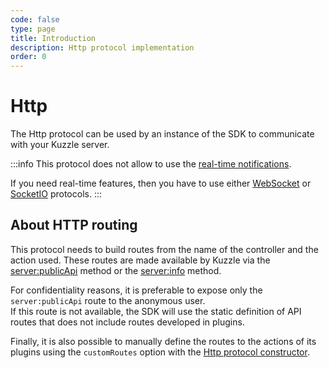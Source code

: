 ```yaml
---
code: false
type: page
title: Introduction
description: Http protocol implementation
order: 0
---
```


# Http

The Http protocol can be used by an instance of the SDK to communicate with your Kuzzle server.

:::info
This protocol does not allow to use the [real-time notifications](/sdk/js/6/essentials/realtime-notifications/).

If you need real-time features, then you have to use either [WebSocket](/sdk/js/6/protocols/websocket) or [SocketIO](/sdk/js/6/protocols/socketio) protocols.
:::

## About HTTP routing

<SinceBadge version="6.2.0">
<SinceBadge version="Kuzzle 1.9.0">

This protocol needs to build routes from the name of the controller and the action used. These routes are made available by Kuzzle via the [server:publicApi](/core/1/api/controllers/server/public-api) method or the [server:info](/core/1/api/controllers/server/info) method.  

For confidentiality reasons, it is preferable to expose only the `server:publicApi` route to the anonymous user.  
If this route is not available, the SDK will use the static definition of API routes that does not include routes developed in plugins.  

Finally, it is also possible to manually define the routes to the actions of its plugins using the `customRoutes` option with the [Http protocol constructor](/sdk/js/6/protocols/http/constructor).
